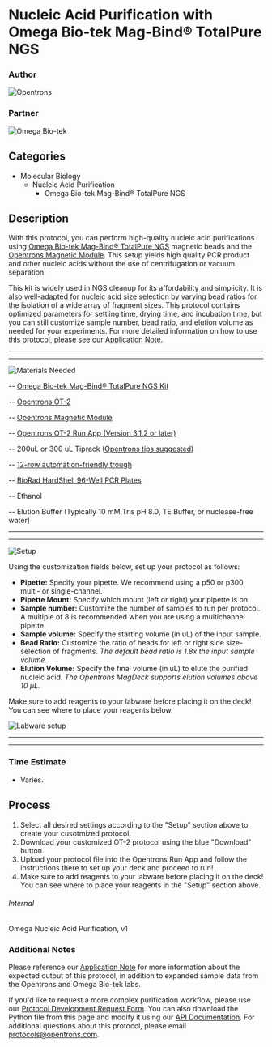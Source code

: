 # Nucleic Acid Purification with Omega Bio-tek Mag-Bind® TotalPure NGS

### Author
![Opentrons](https://s3.amazonaws.com/opentrons-protocol-library-website/custom-README-images/001-General+Headings/Opentrons+Logo.png)

### Partner
![Omega Bio-tek](https://s3.amazonaws.com/opentrons-protocol-library-website/custom-README-images/001-General+Headings/Omega+Logo.png)

## Categories
* Molecular Biology
    * Nucleic Acid Purification
        * Omega Bio-tek Mag-Bind® TotalPure NGS

## Description
With this protocol, you can perform high-quality nucleic acid purifications using [Omega Bio-tek Mag-Bind® TotalPure NGS](https://shop.opentrons.com/products/mag-bind-total-pure-ngs?_ga=2.87650270.758603424.1545063195-403439593.1535387376&_gac=1.3933956.1543039580.EAIaIQobChMI0bPCrK7s3gIVhx6BCh0oPA25EAEYASAAEgJxEfD_BwE) magnetic beads and the [Opentrons Magnetic Module](https://shop.opentrons.com/products/magdeck?_ga=2.120183432.1039841802.1542049668-403439593.1535387376). This setup yields high quality PCR product and other nucleic acids without the use of centrifugation or vacuum separation.

This kit is widely used in NGS cleanup for its affordability and simplicity. It is also well-adapted for nucleic acid size selection by varying bead ratios for  the  isolation  of  a  wide  array  of  fragment  sizes. This protocol contains optimized parameters for settling time, drying time, and incubation time, but you can still customize sample number, bead ratio, and elution volume as needed for your experiments. For more detailed information on how to use this protocol, please see our [Application Note](https://s3.amazonaws.com/opentrons-protocol-library-website/Technical+Notes/Omega_Application_Note.pdf).

---

---

![Materials Needed](https://s3.amazonaws.com/opentrons-protocol-library-website/custom-README-images/001-General+Headings/materials.png)

-- [Omega Bio-tek Mag-Bind® TotalPure NGS Kit](https://shop.opentrons.com/products/mag-bind-total-pure-ngs?_ga=2.87650270.758603424.1545063195-403439593.1535387376&_gac=1.3933956.1543039580.EAIaIQobChMI0bPCrK7s3gIVhx6BCh0oPA25EAEYASAAEgJxEfD_BwE)

-- [Opentrons OT-2](http://opentrons.com/ot-2)

-- [Opentrons Magnetic Module](https://shop.opentrons.com/products/magdeck?_ga=2.171718441.823190023.1542396855-403439593.1535387376)

-- [Opentrons OT-2 Run App (Version 3.1.2 or later)](http://opentrons.com/ot-app)

-- 200uL or 300 uL Tiprack ([Opentrons tips suggested](https://shop.opentrons.com/collections/opentrons-tips/products/opentrons-300ul-tips-racks-9-600-tips))

-- [12-row automation-friendly trough](https://www.usascientific.com/12-channel-automation-reservoir.aspx)

-- [BioRad HardShell 96-Well PCR Plates](http://www.bio-rad.com/en-us/sku/hsp9601-hard-shell-96-well-pcr-plates-low-profile-thin-wall-skirted-white-clear?ID=hsp9601)

-- Ethanol 

-- Elution Buffer (Typically  10 mM Tris pH 8.0, TE Buffer, or nuclease-free water)

---

---


![Setup](https://s3.amazonaws.com/opentrons-protocol-library-website/custom-README-images/001-General+Headings/Setup.png)

Using the customization fields below, set up your protocol as follows:

   * **Pipette:** Specify your pipette. We recommend using a p50 or p300 multi- or single-channel.
   * **Pipette Mount:** Specify which mount (left or right) your pipette is on.
   * **Sample number:** Customize the number of samples to run per protocol. A multiple of 8 is recommended when you are using a multichannel pipette.
   * **Sample volume:** Specify the starting volume (in uL) of the input sample.
   * **Bead Ratio:** Customize the ratio of beads for left or right side size-selection of fragments. *The default bead ratio is 1.8x the input sample volume.*
   * **Elution Volume:** Specify the final volume (in uL) to elute the purified nucleic acid. *The Opentrons MagDeck supports elution volumes above 10 µL.*
   
Make sure to add reagents to your labware before placing it on the deck! You can see where to place your reagents below.

![Labware setup](https://s3.amazonaws.com/opentrons-protocol-library-website/custom-README-images/Nucleic+Acid+Purification/Nucleic+Acid+Purification+with+Magnetic+Beads+-+Reagent+Start+Position.png)

---

---

### Time Estimate
* Varies.

## Process
1. Select all desired settings according to the "Setup" section above to create your cusotmized protocol.
2. Download your customized OT-2 protocol using the blue "Download" button.
3. Upload your protocol file into the Opentrons Run App and follow the instructions there to set up your deck and proceed to run!
4. Make sure to add reagents to your labware before placing it on the deck! You can see where to place your reagents in the "Setup" section above.

###### Internal
Omega Nucleic Acid Purification, v1

### Additional Notes
Please reference our [Application Note](https://s3.amazonaws.com/opentrons-protocol-library-website/Technical+Notes/Omega_Application_Note.pdf) for more information about the expected output of this protocol, in addition to expanded sample data from the Opentrons and Omega Bio-tek labs. 

If you'd like to request a more complex purification workflow, please use our [Protocol Development Request Form](https://opentrons-protocol-dev.paperform.co/). You can also download the Python file from this page and modify it using our [API Documentation](https://docs.opentrons.com/). For additional questions about this protocol, please email protocols@opentrons.com.
